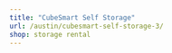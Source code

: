 ```yaml
---
title: "CubeSmart Self Storage"
url: /austin/cubesmart-self-storage-3/
shop: storage rental
---
```

